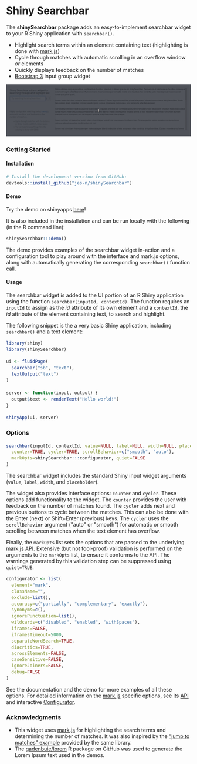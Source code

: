 # Shiny Searchbar

The **shinySearchbar** package adds an easy-to-implement searchbar widget to your R Shiny application with `searchbar()`.

* Highlight search terms within an element containing text (highlighting is done with [mark.js][markjs])
* Cycle through matches with automatic scrolling in an overflow window _or_ elements
* Quickly displays feedback on the number of matches
* [Bootstrap 3][bs3input] input group widget

![Shiny Searchbar Demo](man/figures/shiny-searchbar-demo.gif)


### Getting Started

#### Installation

```R
# Install the development version from GitHub:
devtools::install_github("jes-n/shinySearchbar")
```

#### Demo

Try the demo on shinyapps [here](https://affeinated.shinyapps.io/shinySearchbar/)!

It is also included in the installation and can be run locally with the following (in the R command line):

```R
shinySearchbar:::demo()
```

The demo provides examples of the searchbar widget in-action and a configuration tool to play around with the interface and mark.js options, along with automatically generating the corresponding `searchbar()` function call.


#### Usage

The searchbar widget is added to the UI portion of an R Shiny application using the function `searchbar(inputId, contextId)`. The function requires an `inputId` to assign as the _id_ attribute of its own element and a `contextId`, the _id_ attribute of the element containing text, to search and highlight.

The following snippet is the a very basic Shiny application, including `searchbar()` and a text element:

```R
library(shiny)
library(shinySearchbar)

ui <- fluidPage(
  searchbar("sb", "text"),
  textOutput("text")
)

server <- function(input, output) {
  output$text <- renderText("Hello world!")
}

shinyApp(ui, server)
```


### Options

```R
searchbar(inputId, contextId, value=NULL, label=NULL, width=NULL, placeholder=NULL,
  counter=TRUE, cycler=TRUE, scrollBehavior=c("smooth", "auto"),
  markOpts=shinySearchbar:::configurator, quiet=FALSE
)
```

The searchbar widget includes the standard Shiny input widget arguments (`value`, `label`, `width`, and `placeholder`).

The widget also provides interface options: `counter` and `cycler`. These options add functionality to the widget. The `counter` provides the user with feedback on the number of matches found. The `cycler` adds next and previous buttons to cycle between the matches. This can also be done with the Enter (next) or Shift+Enter (previous) keys. The `cycler` uses the `scrollBehavior` argument ("auto" or "smooth") for automatic or smooth scrolling between matches when the text element has overflow.

Finally, the `markOpts` list sets the options that are passed to the underlying [mark.js API][api]. Extensive (but not fool-proof) validation is performed on the arguments to the `markOpts` list, to ensure it conforms to the API. The warnings generated by this validation step can be suppressed using `quiet=TRUE`.

```R
configurator <- list(
  element="mark",
  className="",
  exclude=list(),
  accuracy=c("partially", "complementary", "exactly"),
  synonyms=c(),
  ignorePunctuation=list(),
  wildcards=c("disabled", "enabled", "withSpaces"),
  iframes=FALSE,
  iframesTimeout=5000,
  separateWordSearch=TRUE,
  diacritics=TRUE,
  acrossElements=FALSE,
  caseSensitive=FALSE,
  ignoreJoiners=FALSE,
  debug=FALSE
)
```

See the documentation and the demo for more examples of all these options. For detailed information on the [mark.js][markjs] specific options, see its [API][api] and interactive [Configurator][configurator].


### Acknowledgments

* This widget uses [mark.js][markjs] for highlighting the search terms and determining the number of matches. It was also inspired by the ["jump to matches" example][jumpfiddle] provided by the same library.
* The [gadenbuie/lorem][lorem] R package on GitHub was used to generate the Lorem Ipsum text used in the demos.


[bs3input]: https://getbootstrap.com/docs/3.4/components/#input-groups
[markjs]: https://markjs.io/
[api]: https://markjs.io/#mark
[configurator]: https://markjs.io/configurator.html
[jumpfiddle]: https://jsfiddle.net/julmot/973gdh8g/
[lorem]: https://github.com/gadenbuie/lorem